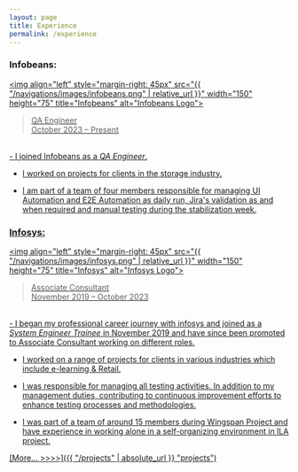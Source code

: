 ```yaml
---
layout: page
title: Experience
permalink: /experience
---
```


### Infobeans:
> <a href="https://www.infobeans.com/" target="_blank">
<img align="left" style="margin-right: 45px" src="{{ "/navigations/images/infobeans.png" | relative_url }}"  width="150" height="75" title="Infobeans" alt="Infobeans Logo">

> QA Engineer <br>
> October 2023 – Present

<br>
- I joined Infobeans as a <i>QA Engineer</i>.

- I worked on projects for clients in the storage 
industry.

- I am part of a team of four members responsible for managing UI Automation and E2E Automation as daily run,
Jira's validation as and when required and 
manual testing during the stabilization week.

### Infosys:
> <a href="https://www.infosys.com/" target="_blank">
<img align="left" style="margin-right: 45px" src="{{ "/navigations/images/infosys.png" | relative_url }}"  width="150" height="75" title="Infosys" alt="Infosys Logo">

> Associate Consultant <br>
> November 2019 – October 2023

<br>
- I began my professional career journey with infosys and joined as a <i> System Engineer Trainee </i> in
November 2019 and have since been promoted to Associate
Consultant working on different roles.

- I worked on a range of projects for clients in various
industries which include e-learning & Retail.

- I was responsible for managing all testing activities. In addition to
my management duties, contributing to continuous improvement
efforts to enhance testing processes and methodologies.

- I was part of a team of around 15 members during Wingspan Project and have experience in working alone in a self-organizing environment in ILA project.

[More... >>>>]({{ "/projects" | absolute_url }} "projects")

